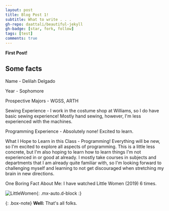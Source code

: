 ```yaml
---
layout: post
title: Blog Post 1!
subtitle: What to write . . .
gh-repo: daattali/beautiful-jekyll
gh-badge: [star, fork, follow]
tags: [test]
comments: true
---
```


**First Post!**

## Some facts
Name - Delilah Delgado

Year - Sophomore 

Prospective Majors - WGSS, ARTH

Sewing Experience - I work in the costume shop at Williams, so I do have basic sewing experience! Mostly hand sewing, however, I'm less experienced with the machines. 

Programming Experience - Absolutely none! Excited to learn. 

What I Hope to Learn in this Class - Programming! Everything will be new, so I'm excited to explore all aspects of programming. This is a little less concrete, but I'm also hoping to learn how to learn things I'm not experienced in or good at already. I mostly take courses in subjects and departments that I am already quite familiar with, so I'm looking forward to challenging myself and learning to not get discouraged when stretching my brain in new directions. 

One Boring Fact About Me: I have watched Little Women (2019) 6 times.

![LittleWomen](https://delilahdelgado.github.io/img/joandlaurie.jpg){: .mx-auto.d-block :}

{: .box-note}
**Well:** That's all folks.
